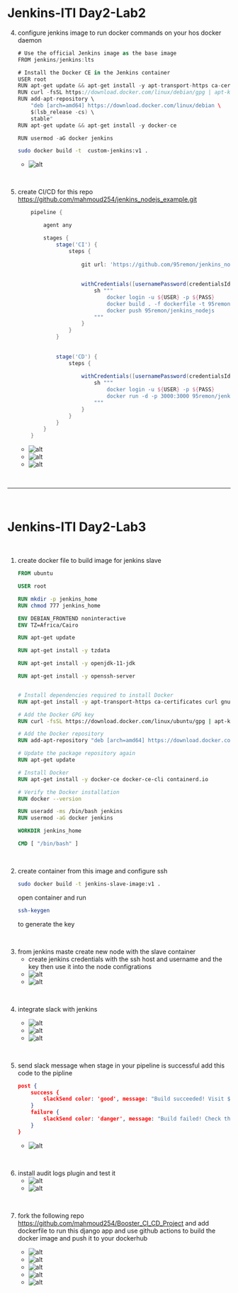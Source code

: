 # Jenkins-ITI Day2-Lab2

4. configure jenkins image to run docker commands on your hos docker daemon
    ```groovy
    # Use the official Jenkins image as the base image
    FROM jenkins/jenkins:lts

    # Install the Docker CE in the Jenkins container
    USER root
    RUN apt-get update && apt-get install -y apt-transport-https ca-certificates curl gnupg-agent software-properties-common
    RUN curl -fsSL https://download.docker.com/linux/debian/gpg | apt-key add -
    RUN add-apt-repository \
        "deb [arch=amd64] https://download.docker.com/linux/debian \
        $(lsb_release -cs) \
        stable"
    RUN apt-get update && apt-get install -y docker-ce

    RUN usermod -aG docker jenkins
    ```
    ```bash
    sudo docker build -t  custom-jenkins:v1 .
    ```
    - ![alt](images/Lab2/4-1.png)

<br/>

5. create CI/CD for this repo https://github.com/mahmoud254/jenkins_nodejs_example.git

    ```groovy
        pipeline {

            agent any

            stages {
                stage('CI') {
                    steps {
                        
                        git url: 'https://github.com/95remon/jenkins_nodejs_example', branch: 'master'
                        
                        
                        withCredentials([usernamePassword(credentialsId: 'dockerhub', passwordVariable: 'PASS', usernameVariable: 'USER')]){
                            sh """
                                docker login -u ${USER} -p ${PASS}
                                docker build . -f dockerfile -t 95remon/jenkins_nodejs
                                docker push 95remon/jenkins_nodejs
                            """
                        }
                    }
                }
                
                
                stage('CD') {
                    steps {
                        
                        withCredentials([usernamePassword(credentialsId: 'dockerhub', passwordVariable: 'PASS', usernameVariable: 'USER')]){
                            sh """
                                docker login -u ${USER} -p ${PASS}
                                docker run -d -p 3000:3000 95remon/jenkins_nodejs
                            """
                        }
                    }
                }
            }
        }

    ```
    - ![alt](images/Lab2/5-1.png)
    - ![alt](images/Lab2/5-2.png)
    - ![alt](images/Lab2/5-3.png)

<br/>

---

<br/>

# Jenkins-ITI Day2-Lab3

<br/>

1. create docker file to build image for jenkins slave
    ```dockerfile
    FROM ubuntu

    USER root

    RUN mkdir -p jenkins_home
    RUN chmod 777 jenkins_home

    ENV DEBIAN_FRONTEND noninteractive
    ENV TZ=Africa/Cairo

    RUN apt-get update

    RUN apt-get install -y tzdata

    RUN apt-get install -y openjdk-11-jdk

    RUN apt-get install -y openssh-server


    # Install dependencies required to install Docker
    RUN apt-get install -y apt-transport-https ca-certificates curl gnupg-agent software-properties-common

    # Add the Docker GPG key
    RUN curl -fsSL https://download.docker.com/linux/ubuntu/gpg | apt-key add -

    # Add the Docker repository
    RUN add-apt-repository "deb [arch=amd64] https://download.docker.com/linux/ubuntu $(lsb_release -cs) stable"

    # Update the package repository again
    RUN apt-get update

    # Install Docker
    RUN apt-get install -y docker-ce docker-ce-cli containerd.io

    # Verify the Docker installation
    RUN docker --version

    RUN useradd -ms /bin/bash jenkins
    RUN usermod -aG docker jenkins

    WORKDIR jenkins_home

    CMD [ "/bin/bash" ]
    ```
    
<br/>


2. create container from this image and configure ssh 
    ```bash
    sudo docker build -t jenkins-slave-image:v1 .
    ```
    open container and run
    ```bash
    ssh-keygen
    ```
    to generate the key

<br/>
    

3. from jenkins maste create new node with the slave container
    - create jenkins credentials with the ssh host and username and the key then use it into the node configrations
    - ![alt](images/Lab3/3-1.png)
    - ![alt](images/Lab3/3-2.png)


<br/>
   
4. integrate slack with jenkins

    - ![alt](images/Lab3/4-1.png)
    - ![alt](images/Lab3/4-2.png)
    - ![alt](images/Lab3/4-3.png)

<br/>


5. send slack message when stage in your pipeline is successful
    add this code to the pipline 
    ```json
    post {
        success {
            slackSend color: 'good', message: "Build succeeded! Visit ${env.BUILD_URL}"
        }
        failure {
            slackSend color: 'danger', message: "Build failed! Check the logs at ${env.BUILD_URL}"
        }
    }
    ```
    - ![alt](images/Lab3/5-1.png)

<br/>


6. install audit logs plugin and test it
   - ![alt](images/Lab3/6-1.png)
   - ![alt](images/Lab3/6-2.png)

<br/>

7. fork the following repo https://github.com/mahmoud254/Booster_CI_CD_Project and add dockerfile to run this django app and use github actions to build the docker image and push it to your dockerhub

    - ![alt](images/Lab3/7-1.png)
    - ![alt](images/Lab3/7-2.png)
    - ![alt](images/Lab3/7-3.png)
    - ![alt](images/Lab3/7-4.png)
    - ![alt](images/Lab3/7-5.png)
